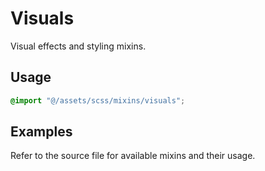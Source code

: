 # Visuals

Visual effects and styling mixins.

## Usage

```scss
@import "@/assets/scss/mixins/visuals";
```

## Examples

Refer to the source file for available mixins and their usage.
